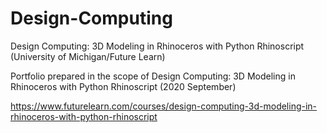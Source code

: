 # Design-Computing
Design Computing: 3D Modeling in Rhinoceros with Python Rhinoscript (University of Michigan/Future Learn) 

Portfolio prepared in the scope of Design Computing: 3D Modeling in Rhinoceros with Python Rhinoscript
(2020 September)

https://www.futurelearn.com/courses/design-computing-3d-modeling-in-rhinoceros-with-python-rhinoscript
